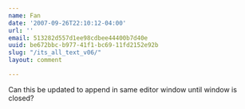 ```yaml
---
name: Fan
date: '2007-09-26T22:10:12-04:00'
url: ''
email: 513282d557d1ee98cdbee44400b7d40e
uuid: be672bbc-b977-41f1-bc69-11fd2152e92b
slug: "/its_all_text_v06/"
layout: comment

---
```


Can this be updated to append in same editor window until window is closed?
